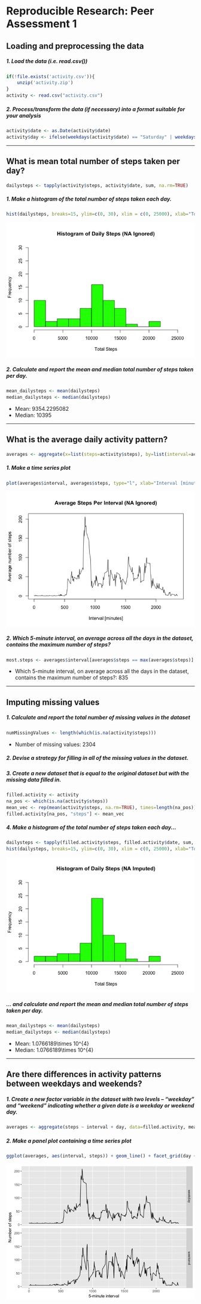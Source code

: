 # Reproducible Research: Peer Assessment 1




## Loading and preprocessing the data
##### 1. Load the data (i.e. read.csv())

```r
if(!file.exists('activity.csv')){
    unzip('activity.zip')
}
activity <- read.csv("activity.csv")
```

##### 2. Process/transform the data (if necessary) into a format suitable for your analysis

```r
activity$date <- as.Date(activity$date)
activity$day <- ifelse(weekdays(activity$date) == "Saturday" | weekdays(activity$date) == "Sunday" ,"weekend","weekday")
```

-----

## What is mean total number of steps taken per day?

```r
dailysteps <- tapply(activity$steps, activity$date, sum, na.rm=TRUE)
```

##### 1. Make a histogram of the total number of steps taken each day.

```r
hist(dailysteps, breaks=15, ylim=c(0, 30), xlim = c(0, 25000), xlab="Total Steps", ylab="Frequency", main="Histogram of Daily Steps (NA Ignored)", col="green")
```

![](PA1_complete_files/figure-html/unnamed-chunk-5-1.png)<!-- -->

##### 2. Calculate and report the mean and median total number of steps taken per day.

```r
mean_dailysteps <- mean(dailysteps) 
median_dailysteps <- median(dailysteps)
```
* Mean: 9354.2295082
* Median: 10395

-----

## What is the average daily activity pattern?

```r
averages <- aggregate(x=list(steps=activity$steps), by=list(interval=activity$interval), FUN=mean, na.rm=TRUE)
```

##### 1. Make a time series plot

```r
plot(averages$interval, averages$steps, type="l", xlab="Interval [minutes]", ylab="Average number of steps", main="Average Steps Per Interval (NA Ignored)")
```

![](PA1_complete_files/figure-html/unnamed-chunk-8-1.png)<!-- -->

##### 2. Which 5-minute interval, on average across all the days in the dataset, contains the maximum number of steps?

```r
most.steps <- averages$interval[averages$steps == max(averages$steps)]
```
* Which 5-minute interval, on average across all the days in the dataset, contains the maximum number of steps?: 835

-----

## Imputing missing values
##### 1. Calculate and report the total number of missing values in the dataset 

```r
numMissingValues <- length(which(is.na(activity$steps)))
```
* Number of missing values: 2304

##### 2. Devise a strategy for filling in all of the missing values in the dataset.
##### 3. Create a new dataset that is equal to the original dataset but with the missing data filled in.

```r
filled.activity <- activity
na_pos <- which(is.na(activity$steps))
mean_vec <- rep(mean(activity$steps, na.rm=TRUE), times=length(na_pos))
filled.activity[na_pos, "steps"] <- mean_vec
```

##### 4. Make a histogram of the total number of steps taken each day...

```r
dailysteps <- tapply(filled.activity$steps, filled.activity$date, sum, na.rm=TRUE)
hist(dailysteps, breaks=15, ylim=c(0, 30), xlim = c(0, 25000), xlab="Total Steps", ylab="Frequency", main="Histogram of Daily Steps (NA Imputed)", col="green")
```

![](PA1_complete_files/figure-html/unnamed-chunk-12-1.png)<!-- -->

##### ... and calculate and report the mean and median total number of steps taken per day.

```r
mean_dailysteps <- mean(dailysteps)
median_dailysteps <- median(dailysteps)
```
* Mean: 1.0766189\times 10^{4}
* Median: 1.0766189\times 10^{4}

-----

## Are there differences in activity patterns between weekdays and weekends?
##### 1. Create a new factor variable in the dataset with two levels – “weekday” and “weekend” indicating whether a given date is a weekday or weekend day.

```r
averages <- aggregate(steps ~ interval + day, data=filled.activity, mean)
```

##### 2. Make a panel plot containing a time series plot

```r
ggplot(averages, aes(interval, steps)) + geom_line() + facet_grid(day ~ .) + xlab("5-minute interval") + ylab("Number of steps")
```

![](PA1_complete_files/figure-html/unnamed-chunk-15-1.png)<!-- -->
